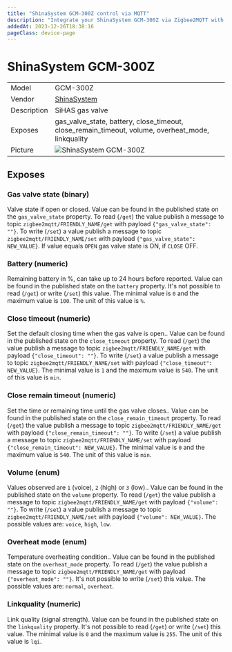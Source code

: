 ```yaml
---
title: "ShinaSystem GCM-300Z control via MQTT"
description: "Integrate your ShinaSystem GCM-300Z via Zigbee2MQTT with whatever smart home infrastructure you are using without the vendor's bridge or gateway."
addedAt: 2023-12-26T18:38:16
pageClass: device-page
---
```


<!-- !!!! -->
<!-- ATTENTION: This file is auto-generated through docgen! -->
<!-- You can only edit the "Notes"-Section between the two comment lines "Notes BEGIN" and "Notes END". -->
<!-- Do not use h1 or h2 heading within "## Notes"-Section. -->
<!-- !!!! -->

# ShinaSystem GCM-300Z

|     |     |
|-----|-----|
| Model | GCM-300Z  |
| Vendor  | [ShinaSystem](/supported-devices/#v=ShinaSystem)  |
| Description | SiHAS gas valve |
| Exposes | gas_valve_state, battery, close_timeout, close_remain_timeout, volume, overheat_mode, linkquality |
| Picture | ![ShinaSystem GCM-300Z](https://www.zigbee2mqtt.io/images/devices/GCM-300Z.jpg) |


<!-- Notes BEGIN: You can edit here. Add "## Notes" headline if not already present. -->


<!-- Notes END: Do not edit below this line -->




## Exposes

### Gas valve state (binary)
Valve state if open or closed.
Value can be found in the published state on the `gas_valve_state` property.
To read (`/get`) the value publish a message to topic `zigbee2mqtt/FRIENDLY_NAME/get` with payload `{"gas_valve_state": ""}`.
To write (`/set`) a value publish a message to topic `zigbee2mqtt/FRIENDLY_NAME/set` with payload `{"gas_valve_state": NEW_VALUE}`.
If value equals `OPEN` gas valve state is ON, if `CLOSE` OFF.

### Battery (numeric)
Remaining battery in %, can take up to 24 hours before reported.
Value can be found in the published state on the `battery` property.
It's not possible to read (`/get`) or write (`/set`) this value.
The minimal value is `0` and the maximum value is `100`.
The unit of this value is `%`.

### Close timeout (numeric)
Set the default closing time when the gas valve is open..
Value can be found in the published state on the `close_timeout` property.
To read (`/get`) the value publish a message to topic `zigbee2mqtt/FRIENDLY_NAME/get` with payload `{"close_timeout": ""}`.
To write (`/set`) a value publish a message to topic `zigbee2mqtt/FRIENDLY_NAME/set` with payload `{"close_timeout": NEW_VALUE}`.
The minimal value is `1` and the maximum value is `540`.
The unit of this value is `min`.

### Close remain timeout (numeric)
Set the time or remaining time until the gas valve closes..
Value can be found in the published state on the `close_remain_timeout` property.
To read (`/get`) the value publish a message to topic `zigbee2mqtt/FRIENDLY_NAME/get` with payload `{"close_remain_timeout": ""}`.
To write (`/set`) a value publish a message to topic `zigbee2mqtt/FRIENDLY_NAME/set` with payload `{"close_remain_timeout": NEW_VALUE}`.
The minimal value is `0` and the maximum value is `540`.
The unit of this value is `min`.

### Volume (enum)
Values observed are `1` (voice), `2` (high) or `3` (low)..
Value can be found in the published state on the `volume` property.
To read (`/get`) the value publish a message to topic `zigbee2mqtt/FRIENDLY_NAME/get` with payload `{"volume": ""}`.
To write (`/set`) a value publish a message to topic `zigbee2mqtt/FRIENDLY_NAME/set` with payload `{"volume": NEW_VALUE}`.
The possible values are: `voice`, `high`, `low`.

### Overheat mode (enum)
Temperature overheating condition..
Value can be found in the published state on the `overheat_mode` property.
To read (`/get`) the value publish a message to topic `zigbee2mqtt/FRIENDLY_NAME/get` with payload `{"overheat_mode": ""}`.
It's not possible to write (`/set`) this value.
The possible values are: `normal`, `overheat`.

### Linkquality (numeric)
Link quality (signal strength).
Value can be found in the published state on the `linkquality` property.
It's not possible to read (`/get`) or write (`/set`) this value.
The minimal value is `0` and the maximum value is `255`.
The unit of this value is `lqi`.

